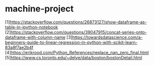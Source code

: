 # machine-project

[1]https://stackoverflow.com/questions/26873127/show-dataframe-as-table-in-ipython-notebook
[2]https://stackoverflow.com/questions/39047915/concat-series-onto-dataframe-with-column-name
[3]https://towardsdatascience.com/a-beginners-guide-to-linear-regression-in-python-with-scikit-learn-83a8f7ae2b4f
[4]https://erikrood.com/Python_References/replace_nan_zero_final.html
[5]https://www.cs.toronto.edu/~delve/data/boston/bostonDetail.html